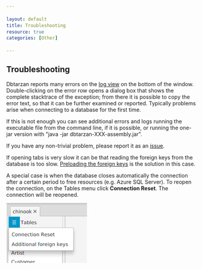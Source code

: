 ```yaml
---

layout: default
title: Troubleshooting
resource: true
categories: [Other]

---
```


## Troubleshooting

Dbtarzan reports many errors on the [log view](GUI-Structure) on the bottom of the window. Double-clicking on the error row opens a dialog box that shows the complete stacktrace of the exception; from there it is possible to copy the error text, so that it can be further examined or reported.
Typically problems arise when connecting to a database for the first time. 

If this is not enough you can see additional errors and logs running the executable file from the command line, if it is possible, or running the one-jar version with "java -jar dbtarzan-XXX-assembly.jar".

If you have any non-trivial problem, please report it as an [issue](https://github.com/aferrandi/dbtarzan/issues).

If opening tabs is very slow it can be that reading the foreign keys from the database is too slow. [Preloading the foreign keys](Foreign-keys-preloading) is the solution in this case.


A special case is when the database closes automatically the connection after a certain period to free resources (e.g. Azure SQL Server). To reopen the connection, on the Tables menu click **Connection Reset**. The connection will be reopened.

![Reset connection](images/databaseMenu.png)
